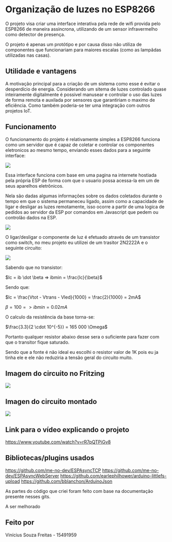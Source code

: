 # Organização de luzes no ESP8266

O projeto visa criar uma interface interativa pela rede de wifi provida pelo ESP8266 de maneira assincrona, utilizando de um sensor infravermelho como detector de presença.

O projeto é apenas um protótipo e por causa disso não utiliza de componentes que funcionariam para maiores escalas (como as lampâdas utilizadas nas casas).

## Utilidade e vantagens

A motivação principal para a criação de um sistema como esse é evitar o desperdício de energia.
Considerando um sitema de luzes controlado quase inteiramente digitalmente é possivel manusear e controlar o uso das luzes de forma remota e auxilada por sensores que garantiriam o maximo de eficiência. Como também poderia-se ter uma integração com outros projetos IoT.

## Funcionamento

O funcionamento do projeto é relativamente simples a ESP8266 funciona como um servidor que é capaz de coletar e controlar os componentes eletronicos ao mesmo tempo, enviando esses dados para a seguinte interface:

<img src="./Images/WebPage.jpg">

Essa interface funciona com base em uma pagina na internete hostiada pela própria ESP de forma com que o usuario possa acessa-la em um de seus aparelhos eletrônicos.

Nela são dadas algumas informações sobre os dados coletados durante o tempo em que o sistema permaneceu ligado, assim como a capacidade de ligar e desligar as luzes remotamente, isso ocorre a partir de uma logica de pedidos ao servidor da ESP por comandos em Javascript que pedem ou controlão dados na ESP.

<img src="./Images/LuzLigVirtual.jpg">

O ligar/desligar o componente de luz é efetuado através de um transistor como switch, no meu projeto eu utilizei de um trasitor 2N2222A e o seguinte circuito: 

<img src="./Images/CircuitoTransitor.jpg">

Sabendo que no transistor:

$Ic = ib \dot \beta => ibmin = \frac{Ic}{\beta}$

Sendo que:

$Ic = \frac{Vtot - Vtrans - Vled}{1000} = \frac{2}{1000} = 2mA$

$\beta = 100 => ibmin = 0.02mA$

O calculo da resistência da base torna-se:

$\frac{3.3}{2 \cdot 10^{-5}} = 165 000 \Omega$

Portanto qualquer resistor abaixo desse sera o suficiente para fazer com que o transitor fique saturado.

Sendo que a fonte é não ideal eu escolhi o resistor valor de 1K pois eu ja tinha ele e ele não reduziria a tensão geral do circuito muito.

## Imagem do circuito no Fritzing

<img src="./Images/CirFritz.jpg">

## Imagen do circuito montado

<img src="./Images/ImagemCircuito.jpeg">

## Link para o vídeo explicando o projeto

https://www.youtube.com/watch?v=rR7pQTPiGv8

## Bibliotecas/plugins usados

https://github.com/me-no-dev/ESPAsyncTCP
https://github.com/me-no-dev/ESPAsyncWebServer
https://github.com/earlephilhower/arduino-littlefs-upload
https://github.com/bblanchon/ArduinoJson

As partes do código que criei foram feito com base na documentação presente nesses gits.

A ser melhorado

## Feito por

Vinícius Souza Freitas - 15491959
